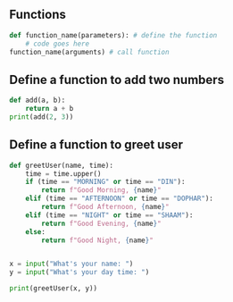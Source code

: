 ## Functions
```py
def function_name(parameters): # define the function
    # code goes here
function_name(arguments) # call function
```

## Define a function to add two numbers
```py
def add(a, b):
    return a + b
print(add(2, 3))
```


## Define a function to greet user

```py
def greetUser(name, time):
    time = time.upper()
    if (time == "MORNING" or time == "DIN"):
        return f"Good Morning, {name}"
    elif (time == "AFTERNOON" or time == "DOPHAR"):
        return f"Good Afternoon, {name}"
    elif (time == "NIGHT" or time == "SHAAM"):
        return f"Good Evening, {name}"
    else:
        return f"Good Night, {name}"


x = input("What's your name: ")
y = input("What's your day time: ")

print(greetUser(x, y))
```

